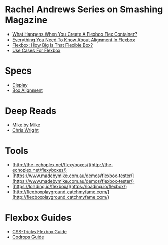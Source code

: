 # Rachel Andrews Series on Smashing Magazine
- [What Happens When You Create A Flexbox Flex Container?](https://www.smashingmagazine.com/2018/08/flexbox-display-flex-container/)
- [Everything You Need To Know About Alignment In Flexbox](https://www.smashingmagazine.com/2018/08/flexbox-alignment/)
- [Flexbox: How Big Is That Flexible Box?](https://www.smashingmagazine.com/2018/09/flexbox-sizing-flexible-box/)
- [Use Cases For Flexbox](https://www.smashingmagazine.com/2018/10/flexbox-use-cases/)

# Specs

- [Display](https://www.w3.org/TR/css-display-3/#intro)
- [Box Alignment](https://www.w3.org/TR/css-align-3/)

# Deep Reads

- [Mike by Mike](https://www.madebymike.com.au/writing/understanding-flexbox/)
- [Chris Wright](https://chriswrightdesign.com/experiments/flexbox-adventures/)

# Tools
- [http://the-echoplex.net/flexyboxes/](http://the-echoplex.net/flexyboxes/)
- [https://www.madebymike.com.au/demos/flexbox-tester/](https://www.madebymike.com.au/demos/flexbox-tester/)
- [https://loading.io/flexbox/](https://loading.io/flexbox/)
- [http://flexboxplayground.catchmyfame.com/](http://flexboxplayground.catchmyfame.com/)

# Flexbox Guides
- [CSS-Tricks Flexbox Guide](https://css-tricks.com/snippets/css/a-guide-to-flexbox/)
- [Codrops Guide](https://tympanus.net/codrops/css_reference/flexbox/)


<!-- # Flex container

- the **display** property has outer and inner display context
- **display: inline flex** or **display: block flex** is how the browser interprets the property


- **flex-flow: row nowrap** doubles for **flex-direction** and **flex-wrap**

- **justify-** concerns the main axis, X is the default
- **align-** concerns the cross axis, Y is the default
- you need spare space to use the two above properties for them to have an effect
- **main-start** and **main-end** are the values that determine flex begin and end


- **align-content** can be used when **flex: flex-wrap** is applied to wrap items to create **flex-lines**
- **place-content: space-between stretch** sets align and justify
- the **align-/justify-content** works on the flex lines as a group
- each flex line acts as its own separate flex group

- **align-items** is set to stretch by default, which is why columns stretch to meet the tallest items height automatically -->
